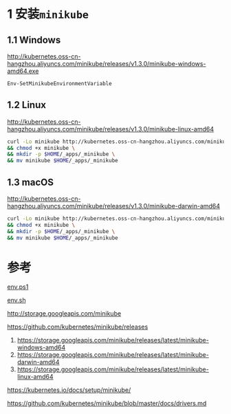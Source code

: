 # 1 安装`minikube`

## 1.1 Windows

http://kubernetes.oss-cn-hangzhou.aliyuncs.com/minikube/releases/v1.3.0/minikube-windows-amd64.exe

```powershell
Env-SetMinikubeEnvironmentVariable
```

## 1.2 Linux

http://kubernetes.oss-cn-hangzhou.aliyuncs.com/minikube/releases/v1.3.0/minikube-linux-amd64

```sh
curl -Lo minikube http://kubernetes.oss-cn-hangzhou.aliyuncs.com/minikube/releases/v1.3.0/minikube-linux-amd64 \
&& chmod +x minikube \
&& mkdir -p $HOME/_apps/_minikube \
&& mv minikube $HOME/_apps/_minikube
```

## 1.3 macOS

http://kubernetes.oss-cn-hangzhou.aliyuncs.com/minikube/releases/v1.3.0/minikube-darwin-amd64

```sh
curl -Lo minikube http://kubernetes.oss-cn-hangzhou.aliyuncs.com/minikube/releases/v1.3.0/minikube-darwin-amd64 \
&& chmod +x minikube \
&& mkdir -p $HOME/_apps/_minikube \
&& mv minikube $HOME/_apps/_minikube
```

# 参考

[env.ps1]

[env.sh]

http://storage.googleapis.com/minikube

https://github.com/kubernetes/minikube/releases  
  1. https://storage.googleapis.com/minikube/releases/latest/minikube-windows-amd64  
  2. https://storage.googleapis.com/minikube/releases/latest/minikube-darwin-amd64  
  3. https://storage.googleapis.com/minikube/releases/latest/minikube-linux-amd64  

https://kubernetes.io/docs/setup/minikube/

https://github.com/kubernetes/minikube/blob/master/docs/drivers.md


[env.sh]:../shell/_env.sh

[env.ps1]:../powershell/env.ps1
